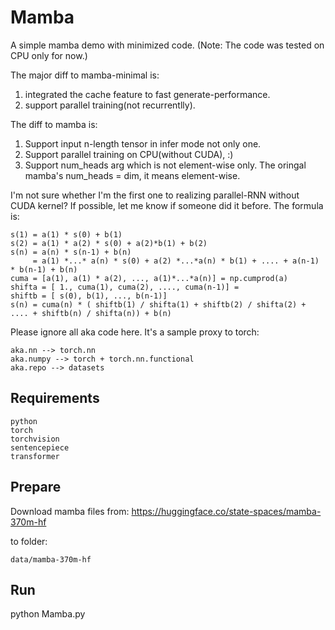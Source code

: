 # Mamba

A simple mamba demo with minimized code. (Note: The code was tested on CPU only for now.)

The major diff to mamba-minimal is: 

1. integrated the cache feature to fast generate-performance.
2. support parallel training(not recurrentlly).

The diff to mamba is: 

1. Support input n-length tensor in infer mode not only one.
2. Support parallel training on CPU(without CUDA), :)
3. Support num_heads arg which is not element-wise only. The oringal mamba's num_heads = dim, it means element-wise.

I'm not sure whether I'm the first one to realizing parallel-RNN without CUDA kernel? If possible, let me know if someone did it before. The formula is:

```
s(1) = a(1) * s(0) + b(1)
s(2) = a(1) * a(2) * s(0) + a(2)*b(1) + b(2)
s(n) = a(n) * s(n-1) + b(n)
     = a(1) *...* a(n) * s(0) + a(2) *...*a(n) * b(1) + .... + a(n-1) * b(n-1) + b(n)
cuma = [a(1), a(1) * a(2), ..., a(1)*...*a(n)] = np.cumprod(a)
shifta = [ 1., cuma(1), cuma(2), ...., cuma(n-1)] = 
shiftb = [ s(0), b(1), ..., b(n-1)]
s(n) = cuma(n) * ( shiftb(1) / shifta(1) + shiftb(2) / shifta(2) + .... + shiftb(n) / shifta(n)) + b(n)
```

Please ignore all aka code here. It's a sample proxy to torch:

    aka.nn --> torch.nn
    aka.numpy --> torch + torch.nn.functional
    aka.repo --> datasets

## Requirements

    python
    torch
    torchvision
    sentencepiece
    transformer

## Prepare

Download mamba files from: https://huggingface.co/state-spaces/mamba-370m-hf

to folder:

    data/mamba-370m-hf

## Run

python Mamba.py
